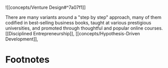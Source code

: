 

![[concepts/Venture Design#^7a07f1]]

There are many variants around a "step by step" approach, many of them codified in best-selling business books, taught at various prestigious universities, and promoted through thoughtful and popular online courses. [[Disciplined Entrepreneurship]], [[concepts/Hypothesis-Driven Development]], 


# Footnotes
[^1]: From the [[concepts/Venture Design]] section of [[Alexander Cowan]]'s [website](https://www.alexandercowan.com/venture-design/). 